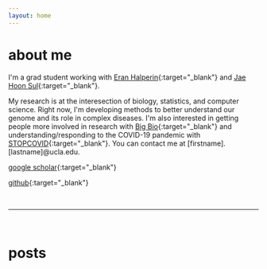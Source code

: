 ```yaml
---
layout: home
---
```


# about me

I'm a grad student working with
[Eran Halperin](https://www.eranhalperingenomics.com/){:target="_blank"} and
[Jae Hoon Sul](https://jaehoonsullab.semel.ucla.edu/){:target="_blank"}. 

My research is at the interesection of biology, statistics, and computer science.
Right now, I'm developing methods to better understand our genome and its role in
complex diseases.
I'm also interested in getting people more involved in research with [Big Bio](https://www.big-bio.org/){:target="_blank"} and understanding/responding to the COVID-19 pandemic with [STOPCOVID](https://stopcovid19together.org/){:target="_blank"}. 
You can contact me at [firstname].[lastname]@ucla.edu.

[google scholar](https://scholar.google.com/citations?user=yF4ue3kAAAAJ&hl=en){:target="_blank"}

[github](https://github.com/brandonjew){:target="_blank"}

<br>

****

<br>

# posts
